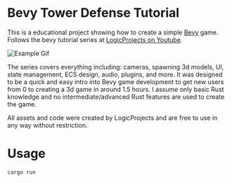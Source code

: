 # Bevy Tower Defense Tutorial

This is a educational project showing how to create a simple [Bevy](https://bevyengine.org/) game.
Follows the bevy tutorial series at [LogicProjects on Youtube](https://www.youtube.com/watch?v=3XfJaSqLPBM&list=PLT_D88-MTFOPPl75g4WshL1Gx2bnGTUkz&index=7).

![Example Gif](gifs/tower_defense_demo.gif)

The series covers everything including: cameras, spawning 3d models, UI, state management, ECS design, audio, plugins, and more.  It was designed to be a quick and easy intro into Bevy game development to get new users from 0 to creating a 3d game in around 1.5 hours.  I assume only basic Rust knowledge and no intermediate/advanced Rust features are used to create the game.  

All assets and code were created by LogicProjects and are free to use in any way without restriction.

# Usage

```
cargo run
```
